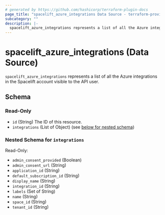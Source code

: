 ```yaml
---
# generated by https://github.com/hashicorp/terraform-plugin-docs
page_title: "spacelift_azure_integrations Data Source - terraform-provider-spacelift"
subcategory: ""
description: |-
  spacelift_azure_integrations represents a list of all the Azure integrations in the Spacelift account visible to the API user.
---
```


# spacelift_azure_integrations (Data Source)

`spacelift_azure_integrations` represents a list of all the Azure integrations in the Spacelift account visible to the API user.



<!-- schema generated by tfplugindocs -->
## Schema

### Read-Only

- `id` (String) The ID of this resource.
- `integrations` (List of Object) (see [below for nested schema](#nestedatt--integrations))

<a id="nestedatt--integrations"></a>
### Nested Schema for `integrations`

Read-Only:

- `admin_consent_provided` (Boolean)
- `admin_consent_url` (String)
- `application_id` (String)
- `default_subscription_id` (String)
- `display_name` (String)
- `integration_id` (String)
- `labels` (Set of String)
- `name` (String)
- `space_id` (String)
- `tenant_id` (String)



